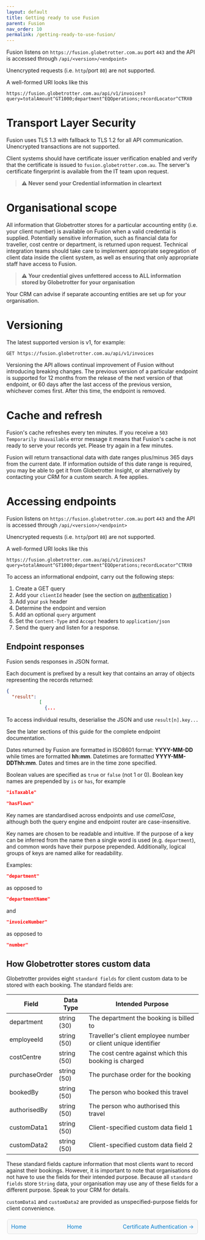 ```yaml
---
layout: default
title: Getting ready to use Fusion
parent: Fusion
nav_order: 10
permalink: /getting-ready-to-use-fusion/
---
```


Fusion listens on `https://fusion.globetrotter.com.au` port `443` and the API is accessed through `/api/<version>/<endpoint>`

Unencrypted requests (i.e. `http`/port `80`) are not supported.

A well-formed URI looks like this

````url
https://fusion.globetrotter.com.au/api/v1/invoices?query=totalAmount^GT1000;department^EQOperations;recordLocator^CTRX0
````

# Transport Layer Security

Fusion uses TLS 1.3 with fallback to TLS 1.2 for all API communication. Unencrypted transactions are not supported.

Client systems should have certificate issuer verification enabled and verify that the certificate is issued to `fusion.globetrotter.com.au`. The server's certificate fingerprint is available from the IT team upon request.

> **⚠ Never send your Credential information in cleartext**

# Organisational scope

All information that Globetrotter stores for a particular accounting entity (i.e. your client number) is available on Fusion when a valid credential is supplied. Potentially sensitive information, such as financial data for traveller, cost centre or department, is returned upon request. Technical integration teams should take care to implement appropriate segregation of client data inside the client system, as well as ensuring that only appropriate staff have access to Fusion.

> **⚠ Your credential gives unfettered access to ALL information stored by Globetrotter for your organisation**

Your CRM can advise if separate accounting entities are set up for your organisation.

# Versioning

The latest supported version is v1, for example:

````url
GET https://fusion.globetrotter.com.au/api/v1/invoices
````

Versioning the API allows continual improvement of Fusion without introducing breaking changes. The previous version of a particular endpoint is supported for 12 months from the release of the next version of that endpoint, or 60 days after the last access of the previous version, whichever comes first. After this time, the endpoint is removed.

# Cache and refresh

Fusion's cache refreshes every ten minutes. If you receive a `503 Temporarily Unavailable` error message it means that Fusion's cache is not ready to serve your records yet. Please try again in a few minutes.

Fusion will return transactional data with date ranges plus/minus 365 days from the current date. If information outside of this date range is required, you may be able to get it from Globetrotter Insight, or alternatively by contacting your CRM for a custom search. A fee applies.

# Accessing endpoints

Fusion listens on `https://fusion.globetrotter.com.au` port `443` and the API is accessed through `/api/<version>/<endpoint>`

Unencrypted requests (i.e. `http`/port `80`) are not supported.

A well-formed URI looks like this

````url
https://fusion.globetrotter.com.au/api/v1/invoices?query=totalAmount^GT1000;department^EQOperations;recordLocator^CTRX0
````

To access an informational endpoint, carry out the following steps:

1. Create a GET query
2. Add your `clientId` header (see the section on [authentication](#authentication) )
3. Add your `psk` header
4. Determine the endpoint and version
5. Add an optional `query` argument
6. Set the `Content-Type` and `Accept` headers to `application/json`
7. Send the query and listen for a response.

## Endpoint responses

Fusion sends responses in JSON format.

Each document is prefixed by a result key that contains an array of objects representing the records returned:

````json
{
  "result":
            [
              {...
````

To access individual results, deserialise the JSON and use `result[n].key...`

See the later sections of this guide for the complete endpoint documentation.

Dates returned by Fusion are formatted in ISO8601 format: **YYYY-MM-DD** while times are formatted **hh:mm**. Datetimes are formatted **YYYY-MM-DDThh:mm**. Dates and times are in the time zone specified.

Boolean values are specified as `true` or `false` (not 1 or 0). Boolean key names are prepended by `is` or `has`, for example

````json
"isTaxable"
````

````json
"hasFlown"
````

Key names are standardised across endpoints and use *camelCase*, although both the query engine and endpoint router are case-insensitive.

Key names are chosen to be readable and intuitive. If the purpose of a key can be inferred from the name then a single word is used (e.g. `department`), and common words have their purpose prepended. Additionally, logical groups of keys are named alike for readability.

Examples:

````json
"department"
````

as opposed to

```json
"departmentName"
````

and

````json
"invoiceNumber"
````

as opposed to

````json
"number"
````

## How Globetrotter stores custom data

Globetrotter provides eight `standard fields` for client custom data to be stored with each booking. The standard fields are:

|Field|Data Type|Intended Purpose|
|---|---|---|
|department|string (30)|The department the booking is billed to|
|employeeId|string (50)|Traveller's client employee number or client unique identifier|
|costCentre|string (50)|The cost centre against which this booking is charged|
|purchaseOrder|string (50)|The purchase order for the booking|
|bookedBy|string (50)|The person who booked this travel|
|authorisedBy|string (50)|The person who authorised this travel|
|customData1|string (50)|Client-specified custom data field 1|
|customData2|string (50)|Client-specified custom data field 2|

These standard fields capture information that most clients want to record against their bookings. However, it is important to note that organisations do not have to use the fields for their intended purpose. Because all `standard fields` store `String` data, your organisation may use any of these fields for a different purpose. Speak to your CRM for details.

`customData1` and `customData2` are provided as unspecified-purpose fields for client convenience.

<!-- Styled Footer Navigation for Setup.md -->
<div style="display: flex; justify-content: space-between; width:95%; padding: 10px; background-color: #f8f8f8; border: 1px solid #ddd; border-radius: 5px; margin: 20px auto 0 auto;">
  <div style="text-align:left;"><a href="index.html" style="text-decoration:none; color:#007acc;">Home</a></div>
  <div style="text-align:center;"><a href="index.html" style="text-decoration:none; color:#007acc;">Home</a></div>
  <div style="text-align:right;"><a href="CertificateAuthentication.html" style="text-decoration:none; color:#007acc;">Certificate Authentication &rarr;</a></div>
</div>
